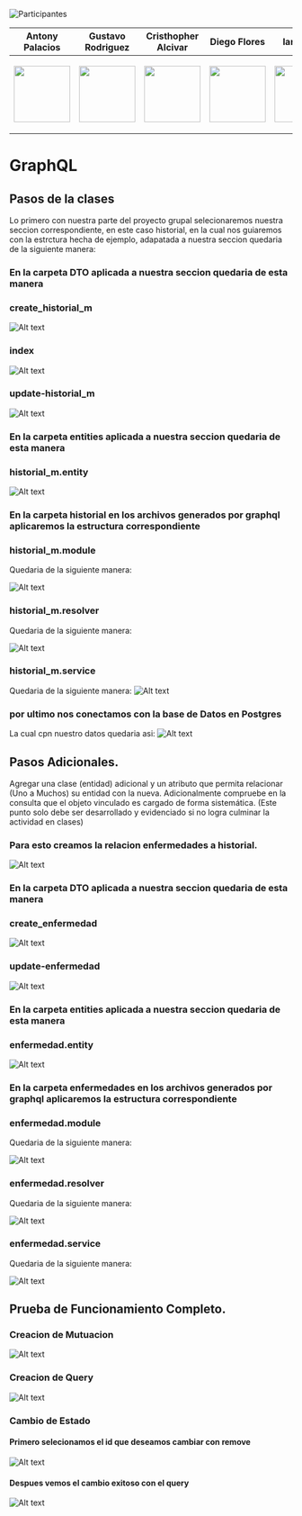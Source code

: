 
![Participantes](https://github.com/Byotony/logospng/blob/main/PNG/Participantes%20WHITE.png)

| Antony Palacios | Gustavo Rodriguez | Cristhopher Alcivar | Diego Flores | Ian Velez | Isaac Joviric |
| ------ | ------ | ------ | ------ |  ------ | ------ |
|<p align="center"><a href="https://github.com/byotony"><img src="https://github.com/Byotony/logospng/blob/main/PNG/Byonetta.png" text-align="center" width="100" height="100"/></a></p>|<p align="center"><a href="https://github.com/gusrsl"><img src="https://github.com/Byotony/logospng/blob/main/PNG/gustavo.png" align="center" width="100" height="100"/></a></p>|<p align="center"><a href="https://github.com/krixsjdk"><img src="https://github.com/Byotony/logospng/blob/main/PNG/alcivar.png" align="center" width="100" height="100"/></a></p>|<p align="center"><a href="https://github.com/diegoflores16"><img src="https://github.com/Byotony/logospng/blob/main/PNG/diego.png" align="center" width="100" height="100"/></a></p>|<p align="center"><a href="https://github.com/e1313326363"><img src="https://github.com/Byotony/logospng/blob/main/PNG/ian.png" align="center" width="100" height="100"/></a></p>|<p align="center"><a href="https://github.com/IsaacJ95"><img src="https://github.com/Byotony/logospng/blob/main/PNG/chepo.png" align="center" width="100" height="100"/></a></p>|

# GraphQL

## Pasos de la clases
Lo primero con nuestra parte del proyecto grupal selecionaremos nuestra seccion correspondiente, en este caso historial, 
en la cual nos guiaremos con la estrctura hecha de ejemplo, adapatada a nuestra seccion quedaria de la siguiente manera:

### En la carpeta DTO aplicada a nuestra seccion quedaria de esta manera
### create_historial_m
![Alt text](img/image.png)

### index 
![Alt text](img/image-1.png)

### update-historial_m
![Alt text](img/image-2.png)


### En la carpeta entities aplicada a nuestra seccion quedaria de esta manera
### historial_m.entity
![Alt text](img/image-3.png)

### En la carpeta historial en los archivos generados por graphql aplicaremos la estructura correspondiente
### historial_m.module
Quedaria de la siguiente manera:

![Alt text](img/image-4.png)

### historial_m.resolver
Quedaria de la siguiente manera:

![Alt text](img/image-5.png)

### historial_m.service
Quedaria de la siguiente manera:
![Alt text](img/image-6.png)

### por ultimo nos conectamos con la base de Datos en Postgres
La cual cpn nuestro datos quedaria asi:
![Alt text](img/image-7.png)

## Pasos Adicionales.
Agregar una clase (entidad) adicional y un atributo que permita relacionar (Uno a Muchos) su entidad con la nueva. Adicionalmente compruebe en la consulta que el objeto vinculado es cargado de forma sistemática. (Este punto solo debe ser desarrollado y evidenciado si no logra culminar la actividad en clases)

### Para esto creamos la relacion enfermedades a historial.
![Alt text](img/image-8.png)

### En la carpeta DTO aplicada a nuestra seccion quedaria de esta manera
### create_enfermedad
![Alt text](img/image-9.png)

### update-enfermedad
![Alt text](img/image-10.png)

### En la carpeta entities aplicada a nuestra seccion quedaria de esta manera
### enfermedad.entity
![Alt text](img/image-11.png)

### En la carpeta enfermedades en los archivos generados por graphql aplicaremos la estructura correspondiente
### enfermedad.module
Quedaria de la siguiente manera:

![Alt text](img/image-12.png)

### enfermedad.resolver
Quedaria de la siguiente manera:

![Alt text](img/image-13.png)

### enfermedad.service
Quedaria de la siguiente manera:

![Alt text](img/image-14.png)


## Prueba de Funcionamiento Completo.

### Creacion de Mutuacion
![Alt text](img/image-15.png)

### Creacion de Query
![Alt text](img/image-16.png)

### Cambio de Estado
#### Primero selecionamos el id que deseamos cambiar con remove
![Alt text](img/image-17.png)

#### Despues vemos el cambio exitoso con el query
![Alt text](img/image-18.png)